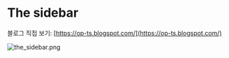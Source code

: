 # The sidebar

블로그 직접 보기: [https://op-ts.blogspot.com/](https://op-ts.blogspot.com/)

![the_sidebar.png](https://raw.githubusercontent.com/treezi1004/op-blogger-themes/master/2_Columns/The_sidebar/img/the_sidebar.PNG)
